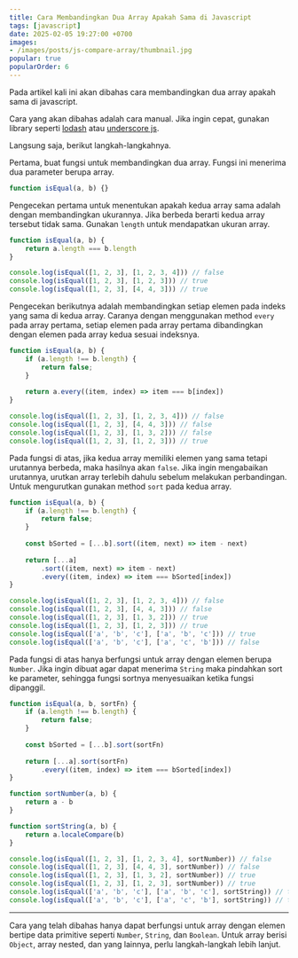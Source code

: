 ```yaml
---
title: Cara Membandingkan Dua Array Apakah Sama di Javascript
tags: [javascript]
date: 2025-02-05 19:27:00 +0700
images:
- /images/posts/js-compare-array/thumbnail.jpg
popular: true
popularOrder: 6
---
```


Pada artikel kali ini akan dibahas cara membandingkan dua array apakah sama di javascript.

<!--more-->

Cara yang akan dibahas adalah cara manual. Jika ingin cepat, gunakan library seperti [lodash](https://lodash.com/docs/2.4.2#isEqual) atau [underscore js](https://underscorejs.org/docs/modules/isEqual.html).

Langsung saja, berikut langkah-langkahnya.

Pertama, buat fungsi untuk membandingkan dua array. Fungsi ini menerima dua parameter berupa array.

```javascript
function isEqual(a, b) {}
```

Pengecekan pertama untuk menentukan apakah kedua array sama adalah dengan membandingkan ukurannya. Jika berbeda berarti kedua array tersebut tidak sama. Gunakan `length` untuk mendapatkan ukuran array.

```javascript
function isEqual(a, b) {
    return a.length === b.length
}

console.log(isEqual([1, 2, 3], [1, 2, 3, 4])) // false
console.log(isEqual([1, 2, 3], [1, 2, 3])) // true
console.log(isEqual([1, 2, 3], [4, 4, 3])) // true
```

Pengecekan berikutnya adalah membandingkan setiap elemen pada indeks yang sama di kedua array. Caranya dengan menggunakan method `every` pada array pertama, setiap elemen pada array pertama dibandingkan dengan elemen pada array kedua sesuai indeksnya.

```javascript
function isEqual(a, b) {
    if (a.length !== b.length) {
        return false;
    }
    
    return a.every((item, index) => item === b[index])
}

console.log(isEqual([1, 2, 3], [1, 2, 3, 4])) // false
console.log(isEqual([1, 2, 3], [4, 4, 3])) // false
console.log(isEqual([1, 2, 3], [1, 3, 2])) // false
console.log(isEqual([1, 2, 3], [1, 2, 3])) // true
```

Pada fungsi di atas, jika kedua array memiliki elemen yang sama tetapi urutannya berbeda, maka hasilnya akan `false`. Jika ingin mengabaikan urutannya, urutkan array terlebih dahulu sebelum melakukan perbandingan. Untuk mengurutkan gunakan method `sort` pada kedua array.

```javascript
function isEqual(a, b) {
    if (a.length !== b.length) {
        return false;
    }
    
    const bSorted = [...b].sort((item, next) => item - next)
    
    return [...a]
        .sort((item, next) => item - next)
        .every((item, index) => item === bSorted[index])
}

console.log(isEqual([1, 2, 3], [1, 2, 3, 4])) // false
console.log(isEqual([1, 2, 3], [4, 4, 3])) // false
console.log(isEqual([1, 2, 3], [1, 3, 2])) // true
console.log(isEqual([1, 2, 3], [1, 2, 3])) // true
console.log(isEqual(['a', 'b', 'c'], ['a', 'b', 'c'])) // true
console.log(isEqual(['a', 'b', 'c'], ['a', 'c', 'b'])) // false
```

Pada fungsi di atas hanya berfungsi untuk array dengan elemen berupa `Number`. Jika ingin dibuat agar dapat menerima `String` maka  pindahkan sort ke parameter, sehingga fungsi sortnya menyesuaikan ketika fungsi dipanggil.

```javascript
function isEqual(a, b, sortFn) {
    if (a.length !== b.length) {
        return false;
    }
    
    const bSorted = [...b].sort(sortFn)
    
    return [...a].sort(sortFn)
        .every((item, index) => item === bSorted[index])
}

function sortNumber(a, b) {
    return a - b
}

function sortString(a, b) {
    return a.localeCompare(b)
}

console.log(isEqual([1, 2, 3], [1, 2, 3, 4], sortNumber)) // false
console.log(isEqual([1, 2, 3], [4, 4, 3], sortNumber)) // false
console.log(isEqual([1, 2, 3], [1, 3, 2], sortNumber)) // true
console.log(isEqual([1, 2, 3], [1, 2, 3], sortNumber)) // true
console.log(isEqual(['a', 'b', 'c'], ['a', 'b', 'c'], sortString)) // true
console.log(isEqual(['a', 'b', 'c'], ['a', 'c', 'b'], sortString)) // true
```

---

Cara yang telah dibahas hanya dapat berfungsi untuk array dengan elemen bertipe data primitive seperti `Number`, `String`, dan `Boolean`. Untuk array berisi `Object`, array nested, dan yang lainnya, perlu langkah-langkah lebih lanjut.
